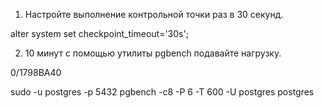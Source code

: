  1. Настройте выполнение контрольной точки раз в 30 секунд.

 alter system set checkpoint_timeout='30s';

 2. 10 минут c помощью утилиты pgbench подавайте нагрузку.

 0/1798BA40

 sudo -u postgres -p 5432  pgbench -c8 -P 6 -T 600 -U postgres postgres
